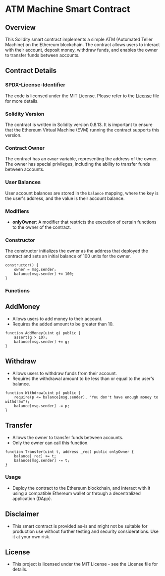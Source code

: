 # ATM Machine Smart Contract

## Overview

This Solidity smart contract implements a simple ATM (Automated Teller Machine) on the Ethereum blockchain. The contract allows users to interact with their account, deposit money, withdraw funds, and enables the owner to transfer funds between accounts.

## Contract Details

### SPDX-License-Identifier

The code is licensed under the MIT License. Please refer to the [License](LICENSE) file for more details.

### Solidity Version

The contract is written in Solidity version 0.8.13. It is important to ensure that the Ethereum Virtual Machine (EVM) running the contract supports this version.

### Contract Owner

The contract has an `owner` variable, representing the address of the owner. The owner has special privileges, including the ability to transfer funds between accounts.

### User Balances

User account balances are stored in the `balance` mapping, where the key is the user's address, and the value is their account balance.

### Modifiers

- **onlyOwner**: A modifier that restricts the execution of certain functions to the owner of the contract.

### Constructor

The constructor initializes the owner as the address that deployed the contract and sets an initial balance of 100 units for the owner.

```solidity
constructor() {
    owner = msg.sender;
    balance[msg.sender] += 100;
}
```
### Functions

## AddMoney
- Allows users to add money to their account.
- Requires the added amount to be greater than 10.

```solidity
function AddMoney(uint g) public {
    assert(g > 10);
    balance[msg.sender] += g;
}
```

## Withdraw
- Allows users to withdraw funds from their account.
- Requires the withdrawal amount to be less than or equal to the user's balance.

```solidity
function Withdraw(uint p) public {
    require(p <= balance[msg.sender], "You don't have enough money to withdraw");
    balance[msg.sender] -= p;
}
```

## Transfer
- Allows the owner to transfer funds between accounts.
- Only the owner can call this function.

```solidity
function Transfer(uint t, address _rec) public onlyOwner {
    balance[_rec] += t;
    balance[msg.sender] -= t;
}
```

### Usage
-  Deploy the contract to the Ethereum blockchain, and interact with it using a compatible Ethereum wallet or through a decentralized application (DApp).

## Disclaimer
- This smart contract is provided as-is and might not be suitable for production use without further testing and security considerations. Use it at your own risk.

## License
- This project is licensed under the MIT License - see the License file for details.
